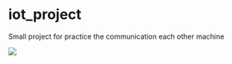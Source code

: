 # iot_project

Small project for practice the communication each other machine

![]([https://photos.google.com/photo/AF1QipM0R06vJIo1JX3kteXF_EoZAlaBUC_19K_8M3E0])
